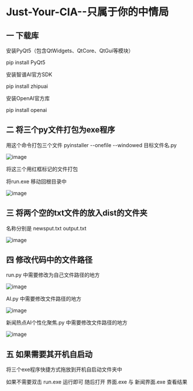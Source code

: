 # Just-Your-CIA--只属于你的中情局
## 一 下载库
安装PyQt5（包含QtWidgets、QtCore、QtGui等模块）

pip install PyQt5

安装智谱AI官方SDK

pip install zhipuai

安装OpenAI官方库

pip install openai

## 二 将三个py文件打包为exe程序
 用这个命令打包三个文件
  pyinstaller --onefile --windowed 目标文件名.py
  
![image](https://github.com/user-attachments/assets/e6cb3051-8987-419e-9cf5-85b9a765e0ef)

将这三个用红框标记的文件打包

将run.exe 移动回根目录中

![image](https://github.com/user-attachments/assets/e023eafe-d5ee-452c-832d-a41c8b172c7d)


## 三 将两个空的txt文件的放入dist的文件夹

名称分别是 newsput.txt output.txt

![image](https://github.com/user-attachments/assets/69efcec4-4273-4e08-a2b0-a2bd40cb0155)

## 四 修改代码中的文件路径

run.py 中需要修改为自己文件路径的地方

![image](https://github.com/user-attachments/assets/ea37dc87-f0ba-4d5a-b448-32322db49ce5)

AI.py 中需要修改文件路径的地方

![image](https://github.com/user-attachments/assets/37c0d0d3-23b6-40c9-946b-09db3fd706aa)

新闻热点AI个性化聚焦.py 中需要修改文件路径的地方

![image](https://github.com/user-attachments/assets/1593ebcd-a170-4660-8bc5-c1d39966e902)

## 五 如果需要其开机自启动

将三个exe程序快捷方式拖放到开机自启动文件夹中

如果不需要双击 run.exe 运行即可 随后打开 界面.exe 与 新闻界面.exe 查看结果






